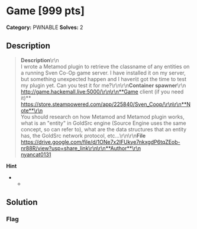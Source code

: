 # Game [999 pts]

**Category:** PWNABLE
**Solves:** 2

## Description
>**Description**\r\n<br>I wrote a Metamod plugin to retrieve the classname of any entities on a running Sven Co-Op game server. I have installed it on my server, but something unexpected happen and I haven\t got the time to test my plugin yet. Can you test it for me?\r\n\r\n**Container spawner**\r\n<br>http://game.hackemall.live:5000/\r\n\r\n**Game client (if you need it)** <br>https://store.steampowered.com/app/225840/Sven_Coop/\r\n\r\n**Note**\r\n<br>You should research on how Metamod and Metamod plugin works, what is an "entity" in GoldSrc engine (Source Engine uses the same concept, so can refer to), what are the data structures that an entity has, the GoldSrc network protocol, etc...\r\n\r\n**File** <br>https://drive.google.com/file/d/1ONe7x2IFUkye7nkxgdP6tqZEob-nr88R/view?usp=share_link\r\n\r\n**Author**\r\n<br>[nyancat0131](https://twitter.com/bienpnn)

**Hint**
* -

## Solution

### Flag

